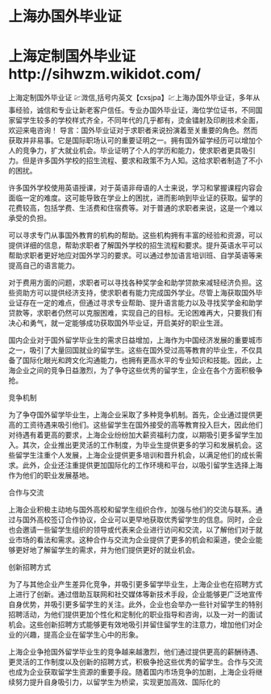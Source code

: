 # 上海办国外毕业证
# 上海定制国外毕业证http://sihwzm.wikidot.com/
上海定制国外毕业证 💹溦信,括号内英文【cxsjpa】💹上海办国外毕业证，多年从事经验，诚信和专业让新老客户信任。专业办国外毕业证，海位学位证书，不同国家留学生较多的学校样式齐全，不同年代的几乎都有，烫金镭射及印刷技术全面，欢迎来电咨询！
导言：国外毕业证对于求职者来说扮演着至关重要的角色。然而获取并非易事。它是国际职场认可的重要证明之一。拥有国外留学经历可以增加个人的竞争力，扩大就业机会。毕业证明了个人的学历和能力，使求职者更具吸引力。但是许多国外学校的招生流程、要求和政策不为人知。这给求职者制造了不小的困扰。

许多国外学校使用英语授课，对于英语非母语的人士来说，学习和掌握课程内容会面临一定的难度。这可能导致在学业上的困扰，进而影响到毕业证的获取。留学的花费较高，包括学费、生活费和住宿费等。对于普通的求职者来说，这是一个难以承受的负担。

可以寻求专门从事国外教育的机构的帮助。这些机构拥有丰富的经验和资源，可以提供详细的信息，帮助求职者了解国外学校的招生流程和要求。提升英语水平可以帮助求职者更好地应对国外学习的要求。可以通过参加语言培训班、自学英语等来提高自己的语言能力。

对于费用方面的问题，求职者可以寻找各种奖学金和助学贷款来减轻经济负担。这些资助方可以提供经济支持，使求职者有能力完成国外学业。尽管上海获取国外毕业证存在一定的难点，但通过寻求专业帮助、提升语言能力以及寻找奖学金和助学贷款等，求职者仍然可以克服困难，实现自己的目标。无论困难再大，只要我们有决心和勇气，就一定能够成功获取国外毕业证，开启美好的职业生涯。

国内企业对于国外留学毕业生的需求日益增加，上海作为中国经济发展的重要城市之一，吸引了大量回国就业的留学生。这些在国外受过高等教育的毕业生，不仅具备了国际化眼光和跨文化沟通能力，也拥有更高水平的专业知识和技能。因此，上海企业之间的竞争日益激烈，为了争夺这些优秀的留学生，企业在各个方面积极争抢。

竞争机制

为了争夺国外留学毕业生，上海企业采取了多种竞争机制。首先，企业通过提供更高的工资待遇来吸引他们。这些留学生在国外接受的高等教育投入巨大，因此他们对待遇有着更高的要求，上海企业纷纷加大薪资福利力度，以期吸引更多留学生加入。其次，企业推出更灵活的工作制度，为毕业生提供更多的学习和发展机会。这些留学生注重个人发展，上海企业提供更多培训和晋升机会，以满足他们的成长需求。此外，企业还注重提供更加国际化的工作环境和平台，以吸引留学生选择上海作为他们的职业发展基地。

合作与交流

上海企业积极主动地与国外高校和留学生组织合作，加强与他们的交流与联系。通过与国外高校签订合作协议，企业可以更早地获取优秀留学生的信息。同时，企业也会邀请一些留学生组织的领导或代表来企业进行访问和交流，以了解他们对于就业市场的看法和需求。这种合作与交流为企业提供了更多的机会和渠道，使企业能够更好地了解留学生的需求，并为他们提供更好的就业机会。

创新招聘方式

为了与其他企业产生差异化竞争，并吸引更多留学毕业生，上海企业也在招聘方式上进行了创新。通过借助互联网和社交媒体等新技术手段，企业能够更广泛地宣传自身优势，并吸引更多留学生的关注。此外，企业也会举办一些针对留学生的特别招聘活动，为他们提供更加个性化和定制化的职业指导和咨询，以及一对一的面试机会。这些创新招聘方式能够更有效地吸引并留住留学生的注意力，增加他们对企业的兴趣，提高企业在留学生心中的形象。

上海企业争抢国外留学毕业生的竞争越来越激烈，他们通过提供更高的薪酬待遇、更灵活的工作制度以及创新的招聘方式，积极争抢这些优秀的留学生。合作与交流也成为企业获取留学生资源的重要手段。随着国内市场竞争的加剧，上海企业将继续努力提升自身吸引力，以留学生为桥梁，实现更加高效、国际化的
